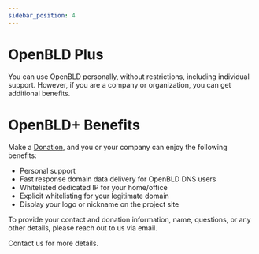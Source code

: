 ```yaml
---
sidebar_position: 4
---
```


# OpenBLD Plus

You can use OpenBLD personally, without restrictions, including individual support. However, if you are a company or organization, you can get additional benefits.

# OpenBLD+ Benefits

Make a [Donation](/docs/donation.md), and you or your company can enjoy the following benefits:

- Personal support
- Fast response domain data delivery for OpenBLD DNS users
- Whitelisted dedicated IP for your home/office
- Explicit whitelisting for your legitimate domain
- Display your logo or nickname on the project site

To provide your contact and donation information, name, questions, or any other details, please reach out to us via email.

Contact us for more details.

